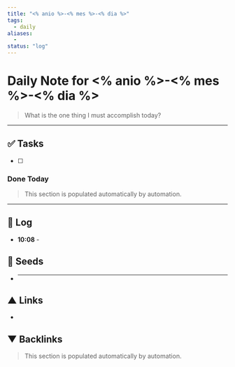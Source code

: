 ```yaml
---
title: "<% anio %>-<% mes %>-<% dia %>"
tags:
  - daily
aliases:
  - 
status: "log"
---
```


# Daily Note for <% anio %>-<% mes %>-<% dia %>

> What is the one thing I must accomplish today?

---
## ✅ Tasks
- [ ] 

### Done Today
> This section is populated automatically by automation.

---
## 📝 Log
* **10:08** - 

## 🌱 Seeds
* ---
## ▲ Links
- 

## ▼ Backlinks
> This section is populated automatically by automation.
